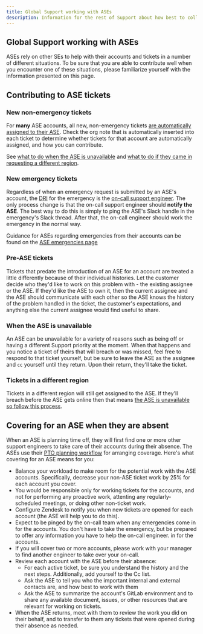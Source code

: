 ```yaml
---
title: Global Support working with ASEs
description: Information for the rest of Support about how best to collaborate with Assigned Support Engineers (ASEs)
---
```


## Global Support working with ASEs

ASEs rely on other SEs to help with their accounts and tickets in a number of
different situations. To be sure that you are able to contribute well when you
encounter one of these situations, please familiarize yourself with the
information presented on this page.

## Contributing to ASE tickets

### New non-emergency tickets

For **many** ASE accounts, all new, non-emergency tickets
[are automatically assigned to their ASE](../ase-workflows-and-standards/customer-onboarding.html#auto-assign-the-customers-tickets).
Check the org note that is automatically inserted into each ticket to determine
whether tickets for that account are automatically assigned, and how you can
contribute.

See [what to do when the ASE is unavailable](#when-the-ase-is-unavailable) and
[what to do if they came in requesting a different region](#tickets-in-a-different-region).

### New emergency tickets

Regardless of when an emergency request is submitted by an ASE's account,
the [DRI](/handbook/people-group/directly-responsible-individuals/)
for the emergency is the
[on-call support engineer](../../../workflows/customer_emergencies_workflows/).
The only process change is that the on-call support engineer
should **notify the ASE**. The best way to do this is simply to ping
the ASE's Slack handle in the emergency's Slack thread. After that, the on-call
engineer should work the emergency in the normal way.

Guidance for ASEs regarding emergencies from their accounts can be found on the
[ASE emergencies page](../emergencies.html)

### Pre-ASE tickets

Tickets that predate the introduction of an ASE for an account are treated a
little differently because of their individual histories. Let the customer
decide who they'd like to work on this problem with - the existing assignee or
the ASE. If they'd like the ASE to own it, then the current assignee and the ASE
should communicate with each other so the ASE knows the history of the problem
handled in the ticket, the customer's expectations, and anything else the current
assignee would find useful to share.

### When the ASE is unavailable

An ASE can be unavailable for a variety of reasons such as being off or having
a different Support priority at the moment. When that happens and you notice a
ticket of theirs that will breach or was missed, feel free to respond to that
ticket yourself, but be sure to leave the ASE as the assignee and `cc`
yourself until they return. Upon their return, they'll take the ticket.

### Tickets in a different region

Tickets in a different region will still get assigned to the ASE. If they'll
breach before the ASE gets online then that means
[the ASE is unavailable so follow this process](#when-the-ase-is-unavailable).

## Covering for an ASE when they are absent

When an ASE is planning time off, they will first find one or more
other support engineers to take care of their accounts during their absence.
The ASEs use their [PTO planning workflow](../ase-workflows-and-standards/planning-pto-as-ASE.html)
for arranging coverage. Here's what covering for an ASE means for you:

- Balance your workload to make room for the potential work with
  the ASE accounts. Specifically, decrease your non-ASE ticket work
  by 25% for each account you cover.
- You would be responsible only for working tickets for the accounts, and not
  for performing any proactive work, attenting any regularly-scheduled meetings,
  or doing other non-ticket work.
- Configure Zendesk to notify you when new tickets are opened for
  each account (the ASE will help you to do this).
- Expect to be pinged by the on-call team when any emergencies come
  in for the accounts. You don't have to take the emergency, but be
  prepared to offer any information you have to help the on-call engineer.
  in for the accounts.
- If you will cover two or more accounts, please work with your manager to find another engineer to take over your on-call.
- Review each account with the ASE before their absence:
  - For each active ticket, be sure you understand the history and
    the next steps. Additionally, add yourself to the Cc list.
  - Ask the ASE to tell you who the important internal and external contacts are, and how best to work
    with them
  - Ask the ASE to summarize the account's GitLab environment and to share
    any available document, issues, or other resources that are relevant for working
    on tickets.
- When the ASE returns, meet with them to review the work you did on
  their behalf, and to transfer to them any tickets that were opened during their
  absence as needed.
